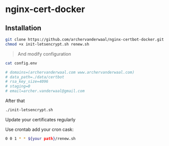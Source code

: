 # nginx-cert-docker

## Installation

```bash
git clone https://github.com/archervanderwaal/nginx-certbot-docker.git
chmod +x init-letsencrypt.sh renew.sh
```

> And modify configuration

```bash
cat config.env

# domains=(archervanderwaal.com www.archervanderwaal.com)
# data_path=./data/certbot
# rsa_key_size=4096
# staging=0
# email=archer.vanderwaal@gmail.com
```

After that


```bash
./init-letsencrypt.sh
```

Update your certificates regularly

Use crontab add your cron cask:

```bash
0 0 1 * * ${your path}/renew.sh
```



